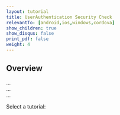 ```yaml
---
layout: tutorial
title: UserAuthentication Security Check
relevantTo: [android,ios,windows,cordova]
show_children: true
show_disqus: false
print_pdf: false
weight: 4
---
```

## Overview
...  
...  
...

Select a tutorial:

